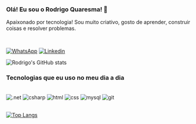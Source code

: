 ### Olá! Eu sou o Rodrigo Quaresma! 🤙

Apaixonado por tecnologia! Sou muito criativo, gosto de aprender, construir coisas e resolver problemas.

<br>

[![WhatsApp](https://img.shields.io/badge/WhatsApp-25D366?style=for-the-badge&logo=whatsapp&logoColor=white)](https://wa.me/5521996160181?text=Ol%C3%A1%21+Bem-vindo%28a%29%21+-+Hi%21+Welcome%21)
[![Linkedin](https://img.shields.io/badge/LinkedIn-0077B5?style=for-the-badge&logo=linkedin&logoColor=white)](https://www.linkedin.com/in/rodrigo-quaresma)


![Rodrigo's GitHub stats](https://github-readme-stats.vercel.app/api?username=rodquaresma&show_icons=true&theme=onedark)

### Tecnologias que eu uso no meu dia a dia

<div style="display: inline_block"><br/>
    <img align="center" alt=".net" src="https://img.shields.io/badge/.NET-5C2D91?style=for-the-badge&logo=.net&logoColor=white" /> 
    <img align="center" alt="csharp" src="https://img.shields.io/badge/C%23-239120?style=for-the-badge&logo=c-sharp&logoColor=white" />
    <img align="center" alt="html" src="https://img.shields.io/badge/HTML5-E34F26?style=for-the-badge&logo=html5&logoColor=white" />
    <img align="center" alt="css" src="https://img.shields.io/badge/CSS3-1572B6?style=for-the-badge&logo=css3&logoColor=white" />
    <img align="center" alt="mysql" src="https://img.shields.io/badge/MySQL-00000F?style=for-the-badge&logo=mysql&logoColor=white" /> 
    <img align="center" alt="git" src="https://img.shields.io/badge/GIT-E44C30?style=for-the-badge&logo=git&logoColor=white" /> 
</div><br>  


[![Top Langs](https://github-readme-stats.vercel.app/api/top-langs/?username=rodquaresma&layout=compact)](https://github.com/rodquaresma/github-readme-stats)
